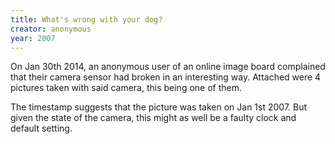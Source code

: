 ```yaml
---
title: What's wrong with your dog?
creator: anonymous
year: 2007
---
```


On Jan 30th 2014, an anonymous user of an online image board complained that
their camera sensor had broken in an interesting way. Attached were 4 pictures
taken with said camera, this being one of them.

The timestamp suggests that the picture was taken on Jan 1st 2007. But given
the state of the camera, this might as well be a faulty clock and default
setting.
